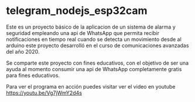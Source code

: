 # telegram_nodejs_esp32cam

Este es un proyecto básico de la aplicacion de un sistema de alarma y seguridad empleando una api de WhatsApp que permita recibir notificaciones en tiempo real cuando se detecta un movimiento desde al arduino este proyecto desarrolló en el curso de comunicaciones avanzadas del año 2020.

Se comparte este proyecto con fines educativos, con el objetivo de ser una ayuda al momento consumir una api de WhatsApp completamente gratis para fines educativos.

Para ver el programa en acción puedes visitar ver el video en youtube https://youtu.be/Vg7jWmY2d4s
